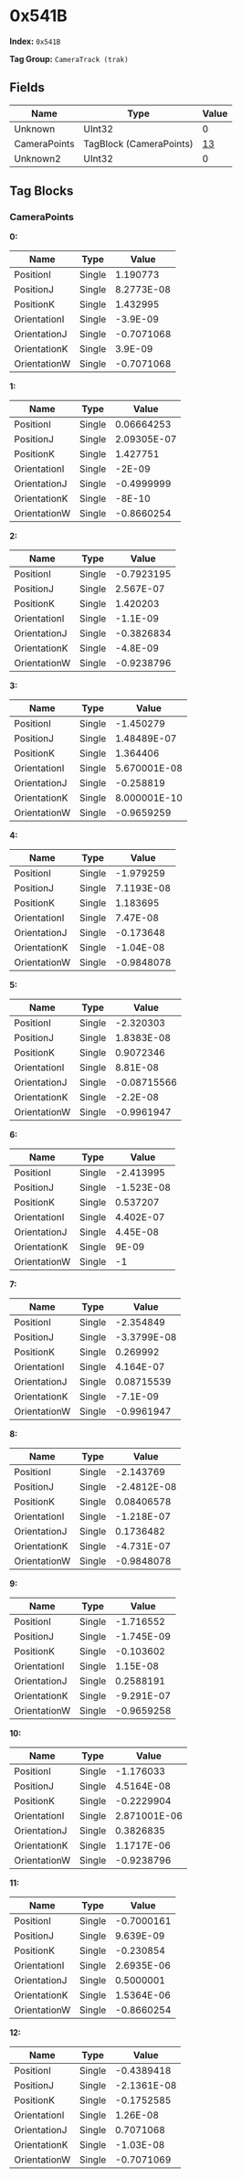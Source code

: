 # 0x541B

**Index:** ```0x541B```

**Tag Group:** ```CameraTrack (trak)```

## Fields

Name	| Type	| Value
---	|---	|---	|
Unknown	|UInt32	|0
CameraPoints	|TagBlock (CameraPoints)	|[13](#camerapoints)
Unknown2	|UInt32	|0


## Tag Blocks

### CameraPoints

**0:**

Name	| Type	| Value
---	|---	|---	|
PositionI	|Single	|1.190773
PositionJ	|Single	|8.2773E-08
PositionK	|Single	|1.432995
OrientationI	|Single	|-3.9E-09
OrientationJ	|Single	|-0.7071068
OrientationK	|Single	|3.9E-09
OrientationW	|Single	|-0.7071068


**1:**

Name	| Type	| Value
---	|---	|---	|
PositionI	|Single	|0.06664253
PositionJ	|Single	|2.09305E-07
PositionK	|Single	|1.427751
OrientationI	|Single	|-2E-09
OrientationJ	|Single	|-0.4999999
OrientationK	|Single	|-8E-10
OrientationW	|Single	|-0.8660254


**2:**

Name	| Type	| Value
---	|---	|---	|
PositionI	|Single	|-0.7923195
PositionJ	|Single	|2.567E-07
PositionK	|Single	|1.420203
OrientationI	|Single	|-1.1E-09
OrientationJ	|Single	|-0.3826834
OrientationK	|Single	|-4.8E-09
OrientationW	|Single	|-0.9238796


**3:**

Name	| Type	| Value
---	|---	|---	|
PositionI	|Single	|-1.450279
PositionJ	|Single	|1.48489E-07
PositionK	|Single	|1.364406
OrientationI	|Single	|5.670001E-08
OrientationJ	|Single	|-0.258819
OrientationK	|Single	|8.000001E-10
OrientationW	|Single	|-0.9659259


**4:**

Name	| Type	| Value
---	|---	|---	|
PositionI	|Single	|-1.979259
PositionJ	|Single	|7.1193E-08
PositionK	|Single	|1.183695
OrientationI	|Single	|7.47E-08
OrientationJ	|Single	|-0.173648
OrientationK	|Single	|-1.04E-08
OrientationW	|Single	|-0.9848078


**5:**

Name	| Type	| Value
---	|---	|---	|
PositionI	|Single	|-2.320303
PositionJ	|Single	|1.8383E-08
PositionK	|Single	|0.9072346
OrientationI	|Single	|8.81E-08
OrientationJ	|Single	|-0.08715566
OrientationK	|Single	|-2.2E-08
OrientationW	|Single	|-0.9961947


**6:**

Name	| Type	| Value
---	|---	|---	|
PositionI	|Single	|-2.413995
PositionJ	|Single	|-1.523E-08
PositionK	|Single	|0.537207
OrientationI	|Single	|4.402E-07
OrientationJ	|Single	|4.45E-08
OrientationK	|Single	|9E-09
OrientationW	|Single	|-1


**7:**

Name	| Type	| Value
---	|---	|---	|
PositionI	|Single	|-2.354849
PositionJ	|Single	|-3.3799E-08
PositionK	|Single	|0.269992
OrientationI	|Single	|4.164E-07
OrientationJ	|Single	|0.08715539
OrientationK	|Single	|-7.1E-09
OrientationW	|Single	|-0.9961947


**8:**

Name	| Type	| Value
---	|---	|---	|
PositionI	|Single	|-2.143769
PositionJ	|Single	|-2.4812E-08
PositionK	|Single	|0.08406578
OrientationI	|Single	|-1.218E-07
OrientationJ	|Single	|0.1736482
OrientationK	|Single	|-4.731E-07
OrientationW	|Single	|-0.9848078


**9:**

Name	| Type	| Value
---	|---	|---	|
PositionI	|Single	|-1.716552
PositionJ	|Single	|-1.745E-09
PositionK	|Single	|-0.103602
OrientationI	|Single	|1.15E-08
OrientationJ	|Single	|0.2588191
OrientationK	|Single	|-9.291E-07
OrientationW	|Single	|-0.9659258


**10:**

Name	| Type	| Value
---	|---	|---	|
PositionI	|Single	|-1.176033
PositionJ	|Single	|4.5164E-08
PositionK	|Single	|-0.2229904
OrientationI	|Single	|2.871001E-06
OrientationJ	|Single	|0.3826835
OrientationK	|Single	|1.1717E-06
OrientationW	|Single	|-0.9238796


**11:**

Name	| Type	| Value
---	|---	|---	|
PositionI	|Single	|-0.7000161
PositionJ	|Single	|9.639E-09
PositionK	|Single	|-0.230854
OrientationI	|Single	|2.6935E-06
OrientationJ	|Single	|0.5000001
OrientationK	|Single	|1.5364E-06
OrientationW	|Single	|-0.8660254


**12:**

Name	| Type	| Value
---	|---	|---	|
PositionI	|Single	|-0.4389418
PositionJ	|Single	|-2.1361E-08
PositionK	|Single	|-0.1752585
OrientationI	|Single	|1.26E-08
OrientationJ	|Single	|0.7071068
OrientationK	|Single	|-1.03E-08
OrientationW	|Single	|-0.7071069


